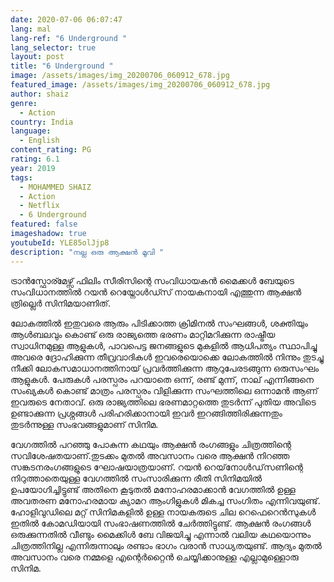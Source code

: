 ```yaml
---
date: 2020-07-06 06:07:47
lang: mal
lang-ref: "6 Underground "
lang_selector: true
layout: post
title: "6 Underground "
image: /assets/images/img_20200706_060912_678.jpg
featured_image: /assets/images/img_20200706_060912_678.jpg
author: shaiz
genre:
  - Action
country: India
language:
  - English
content_rating: PG
rating: 6.1
year: 2019
tags:
  - MOHAMMED SHAIZ
  - Action
  - Netflix
  - 6 Underground
featured: false
imageshadow: true
youtubeId: YLE85olJjp8
description: "നല്ല ഒരു ആക്ഷൻ മൂവി "
---
```

ട്രാൻസ്ഫോര്മേഴ്സ് ഫിലിം സീരിസിന്റെ  സംവിധായകൻ മൈക്കൾ ബേയുടെ സംവിധാനത്തിൽ റയൻ റെയ്നോൾഡ്സ് നായകനായി എത്തുന്ന ആക്ഷൻ ത്രില്ലെർ സിനിമയാണിത്. 

ലോകത്തിൽ ഇതുവരെ ആരും പിടിക്കാത്ത ക്രിമിനൽ സംഘങ്ങൾ, ശക്തിയും ആൾബലവും കൊണ്ട് ഒരു രാജ്യത്തെ ഭരണം മാറ്റിമറിക്കുന്ന രാഷ്ട്രീയ സ്വാധിനമുള്ള
ആളുകൾ, പാവപെട്ട ജനങ്ങളുടെ മുകളിൽ ആധിപത്യം സ്ഥാപിച്ചു അവരെ ദ്രോഹിക്കുന്ന തീവ്രവാദികൾ ഇവരെയൊക്കെ ലോകത്തിൽ നിന്നും തുടച്ചു നീക്കി ലോകസമാധാനത്തിനായ്‌ പ്രവർത്തിക്കുന്ന ആറുപേരടങ്ങുന്ന  ഒരുസംഘം ആളുകൾ. പേരുകൾ പരസ്പരം പറയാതെ ഒന്ന്, രണ്ട് മുന്ന്, നാല് എന്നിങ്ങനെ സംഖ്യകൾ കൊണ്ട് മാത്രം പരസ്പരം വിളിക്കുന്ന സംഘത്തിലെ ഒന്നാമൻ ആണ് ഇവരുടെ നേതാവ്. ഒരു രാജ്യത്തിലെ ഭരണമാറ്റത്തെ തുടർന്ന് പുതിയ അവിടെ ഉണ്ടാക്കുന്ന പ്രശ്നങ്ങൾ പരിഹരിക്കാനായി ഇവർ ഇറങ്ങിത്തിരിക്കുന്നതും തുടർന്നുള്ള സംഭവങ്ങളുമാണ് സിനിമ. 

വേഗത്തിൽ പറഞ്ഞു പോകുന്ന കഥയും ആക്ഷൻ രംഗങ്ങളും ചിത്രത്തിന്റെ സവിശേഷതയാണ്.തുടക്കം മുതൽ അവസാനം വരെ ആക്ഷൻ നിറഞ്ഞ സങ്കടനരംഗങ്ങളുടെ ഘോഷയാത്രയാണ്. റയൻ റെയ്‌നോൾഡ്‌സണിന്റെ നിറുത്താതെയുള്ള വേഗത്തിൽ സംസാരിക്കുന്ന  രീതി സിനിമയിൽ ഉപയോഗിച്ചിട്ടുണ്ട് അതിനെ കൂടുതൽ മനോഹരമാക്കാൻ വേഗത്തിൽ ഉള്ള അവതരണ മനോഹരമായ ക്യാമറ ആംഗിളുകൾ മികച്ച സംഗിതം എന്നിവയുണ്ട്.
ഹോളിവുഡിലെ മറ്റ് സിനിമകളിൽ ഉള്ള നായകരുടെ ചില റെഫെറെൻസുകൾ ഇതിൽ കോമഡിയായി സംഭാഷണത്തിൽ ചേർത്തിട്ടുണ്ട്. ആക്ഷൻ രംഗങ്ങൾ ഒരുക്കുന്നതിൽ വീണ്ടും മൈക്കിൾ ബേ വിജയിച്ചു എന്നാൽ വലിയ കഥയൊന്നും ചിത്രത്തിനില്ല എന്നിരുന്നാലും രണ്ടാം ഭാഗം  വരാൻ സാധ്യതയുണ്ട്.
ആദ്യം മുതൽ അവസാനം വരെ നമ്മളെ എന്റെർറ്റൈൻ ചെയ്യിക്കാനുള്ള എല്ലാമുള്ളൊരു സിനിമ.